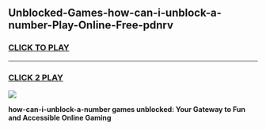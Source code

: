 
## Unblocked-Games-how-can-i-unblock-a-number-Play-Online-Free-pdnrv
<h3>
<a href="https://premium76.site?title=how-can-i-unblock-a-number&ref=26A">CLICK TO PLAY</a></h3>
<hr>

<h3>
<a href="https://premium76.site?title=how-can-i-unblock-a-number&ref=26A">CLICK 2 PLAY</a>
  
</h3>

<a href="https://premium76.site?title=how-can-i-unblock-a-number&ref=26A"><img src="https://clearcache.store/games.png"></a>


**how-can-i-unblock-a-number games unblocked: Your Gateway to Fun and Accessible Online Gaming**
